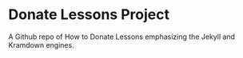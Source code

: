 # Donate Lessons Project

A Github repo of How to Donate Lessons emphasizing the Jekyll and Kramdown engines.
